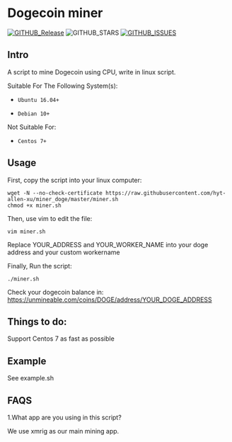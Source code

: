 # Dogecoin miner
[![GITHUB_Release](https://img.shields.io/badge/release-v0.1-blue)](https://github.com/hyt-allen-xu/miner_doge/releases/tag/v0.1) ![GITHUB_STARS](https://img.shields.io/github/stars/hyt-allen-xu/miner_doge) [![GITHUB_ISSUES](https://img.shields.io/github/issues/hyt-allen-xu/miner_doge)](****)

## Intro

A script to mine Dogecoin using CPU, write in linux script.

Suitable For The Following System(s):

- `Ubuntu 16.04+`

- `Debian 10+`

Not Suitable For:

- `Centos 7+`

## Usage

First, copy the script into your linux computer:

```
wget -N --no-check-certificate https://raw.githubusercontent.com/hyt-allen-xu/miner_doge/master/miner.sh 
chmod +x miner.sh
```

Then, use vim to edit the file:

```vim miner.sh```

Replace YOUR_ADDRESS and YOUR_WORKER_NAME into your doge address and your custom workername

Finally, Run the script:

```./miner.sh```

Check your dogecoin balance in: https://unmineable.com/coins/DOGE/address/YOUR_DOGE_ADDRESS

## Things to do:

Support Centos 7 as fast as possible

## Example

See example.sh

## FAQS

1.What app are you using in this script?

We use xmrig as our main mining app.
